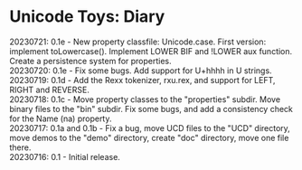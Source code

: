 # Unicode Toys: Diary

20230721: 0.1e - New property classfile: Unicode.case. First version: implement toLowercase(). Implement LOWER BIF and !LOWER aux function. Create a persistence system for properties.  
20230720: 0.1e - Fix some bugs. Add support for U+hhhh in U strings.  
20230719: 0.1d - Add the Rexx tokenizer, rxu.rex, and support for LEFT, RIGHT and REVERSE.  
20230718: 0.1c - Move property classes to the "properties" subdir. Move binary files to the "bin" subdir. Fix some bugs, and add a consistency check for the Name (na) property.  
20230717: 0.1a and 0.1b - Fix a bug, move UCD files to the "UCD" directory, move demos to the "demo" directory, create "doc" directory, move one file there.  
20230716: 0.1 - Initial release.
